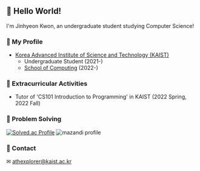 ## 👋 Hello World!
I'm Jinhyeon Kwon, an undergraduate student studying Computer Science!

### 📍 My Profile
* [Korea Advanced Institute of Science and Technology (KAIST)](https://kaist.ac.kr/)
  * Undergraduate Student (2021-)
  * [School of Computing](https://cs.kaist.ac.kr/) (2022-)
### 📍 Extracurricular Activities
* Tutor of 'CS101 Introduction to Programming' in KAIST (2022 Spring, 2022 Fall)

### 📍 Problem Solving
[![Solved.ac Profile](http://mazassumnida.wtf/api/v2/generate_badge?boj=athexplorer)](https://solved.ac/athexplorer/)
![mazandi profile](http://mazandi.herokuapp.com/api?handle=athexplorer&theme=dark)

### 📍 Contact
✉ athexplorer@kaist.ac.kr













<!--
![Python](https://img.shields.io/badge/Python-3776AB.svg?&style=for-the-badge&logo=Python&logoColor=FFCE42)

**jiiyear/jiiyear** is a ✨ _special_ ✨ repository because its `README.md` (this file) appears on your GitHub profile.

Here are some ideas to get you started:

- 🔭 I’m currently working on ...
- 🌱 I’m currently learning ...
- 👯 I’m looking to collaborate on ...
- 🤔 I’m looking for help with ...
- 💬 Ask me about ...
- 📫 How to reach me: ...
- 😄 Pronouns: ...
- ⚡ Fun fact: ...
-->
